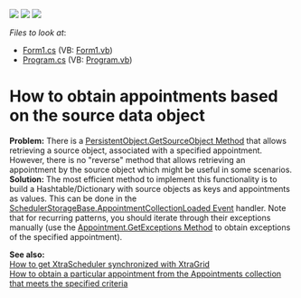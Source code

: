 <!-- default badges list -->
![](https://img.shields.io/endpoint?url=https://codecentral.devexpress.com/api/v1/VersionRange/128635662/10.1.9%2B)
[![](https://img.shields.io/badge/Open_in_DevExpress_Support_Center-FF7200?style=flat-square&logo=DevExpress&logoColor=white)](https://supportcenter.devexpress.com/ticket/details/E3143)
[![](https://img.shields.io/badge/📖_How_to_use_DevExpress_Examples-e9f6fc?style=flat-square)](https://docs.devexpress.com/GeneralInformation/403183)
<!-- default badges end -->
<!-- default file list -->
*Files to look at*:

* [Form1.cs](./CS/Form1.cs) (VB: [Form1.vb](./VB/Form1.vb))
* [Program.cs](./CS/Program.cs) (VB: [Program.vb](./VB/Program.vb))
<!-- default file list end -->
# How to obtain appointments based on the source data object


<p><strong>Problem:</strong> There is a <a href="http://documentation.devexpress.com/#CoreLibraries/DevExpressXtraSchedulerPersistentObject_GetSourceObjecttopic"><u>PersistentObject.GetSourceObject Method</u></a> that allows retrieving a source object, associated with a specified appointment. However, there is no "reverse" method that allows retrieving an appointment by the source object which might be useful in some scenarios.<br />
<strong>Solution:</strong> The most efficient method to implement this functionality is to build a Hashtable/Dictionary with source objects as keys and appointments as values. This can be done in the <a href="http://documentation.devexpress.com/#CoreLibraries/DevExpressXtraSchedulerSchedulerStorageBase_AppointmentCollectionLoadedtopic"><u>SchedulerStorageBase.AppointmentCollectionLoaded Event</u></a> handler. Note that for recurring patterns, you should iterate through their exceptions manually (use the <a href="http://documentation.devexpress.com/#CoreLibraries/DevExpressXtraSchedulerAppointment_GetExceptionstopic"><u>Appointment.GetExceptions Method</u></a> to obtain exceptions of the specified appointment).</p><p><strong>See also:</strong><br />
<a href="https://www.devexpress.com/Support/Center/p/E792">How to get XtraScheduler synchronized with XtraGrid</a><br />
<a href="https://www.devexpress.com/Support/Center/p/E1249">How to obtain a particular appointment from the Appointments collection that meets the specified criteria</a></p>

<br/>


